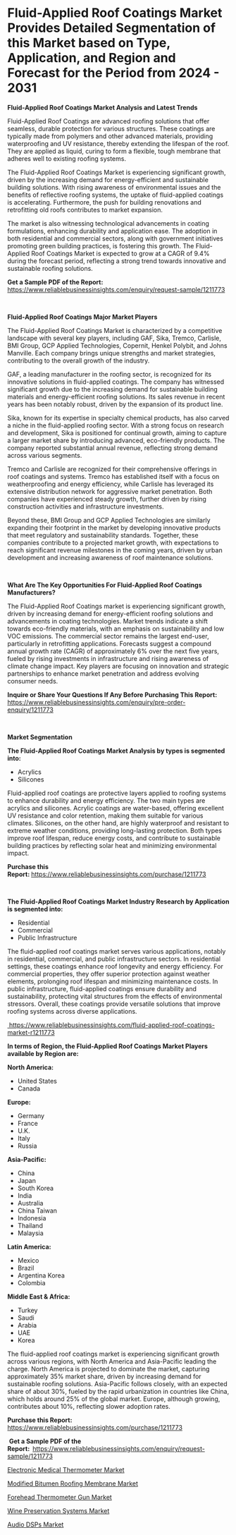 <p><h1>Fluid-Applied Roof Coatings Market Provides Detailed Segmentation of this Market based on Type, Application, and Region and Forecast for the Period from 2024 - 2031</h1></p><p><strong>Fluid-Applied Roof Coatings Market Analysis and Latest Trends</strong></p>
<p><p>Fluid-Applied Roof Coatings are advanced roofing solutions that offer seamless, durable protection for various structures. These coatings are typically made from polymers and other advanced materials, providing waterproofing and UV resistance, thereby extending the lifespan of the roof. They are applied as liquid, curing to form a flexible, tough membrane that adheres well to existing roofing systems.</p><p>The Fluid-Applied Roof Coatings Market is experiencing significant growth, driven by the increasing demand for energy-efficient and sustainable building solutions. With rising awareness of environmental issues and the benefits of reflective roofing systems, the uptake of fluid-applied coatings is accelerating. Furthermore, the push for building renovations and retrofitting old roofs contributes to market expansion.</p><p>The market is also witnessing technological advancements in coating formulations, enhancing durability and application ease. The adoption in both residential and commercial sectors, along with government initiatives promoting green building practices, is fostering this growth. The Fluid-Applied Roof Coatings Market is expected to grow at a CAGR of 9.4% during the forecast period, reflecting a strong trend towards innovative and sustainable roofing solutions.</p></p>
<p><strong>Get a Sample PDF of the Report:&nbsp;</strong> <a href="https://www.reliablebusinessinsights.com/enquiry/request-sample/1211773?utm_campaign=102&utm_medium=2&utm_source=Github&utm_content=ia&utm_term=17122024&utm_id=fluid-applied-roof-coatings">https://www.reliablebusinessinsights.com/enquiry/request-sample/1211773</a></p>
<p>&nbsp;</p>
<p><strong>Fluid-Applied Roof Coatings Major Market Players</strong></p>
<p><p>The Fluid-Applied Roof Coatings Market is characterized by a competitive landscape with several key players, including GAF, Sika, Tremco, Carlisle, BMI Group, GCP Applied Technologies, Copernit, Henkel Polybit, and Johns Manville. Each company brings unique strengths and market strategies, contributing to the overall growth of the industry.</p><p>GAF, a leading manufacturer in the roofing sector, is recognized for its innovative solutions in fluid-applied coatings. The company has witnessed significant growth due to the increasing demand for sustainable building materials and energy-efficient roofing solutions. Its sales revenue in recent years has been notably robust, driven by the expansion of its product line.</p><p>Sika, known for its expertise in specialty chemical products, has also carved a niche in the fluid-applied roofing sector. With a strong focus on research and development, Sika is positioned for continual growth, aiming to capture a larger market share by introducing advanced, eco-friendly products. The company reported substantial annual revenue, reflecting strong demand across various segments.</p><p>Tremco and Carlisle are recognized for their comprehensive offerings in roof coatings and systems. Tremco has established itself with a focus on weatherproofing and energy efficiency, while Carlisle has leveraged its extensive distribution network for aggressive market penetration. Both companies have experienced steady growth, further driven by rising construction activities and infrastructure investments.</p><p>Beyond these, BMI Group and GCP Applied Technologies are similarly expanding their footprint in the market by developing innovative products that meet regulatory and sustainability standards. Together, these companies contribute to a projected market growth, with expectations to reach significant revenue milestones in the coming years, driven by urban development and increasing awareness of roof maintenance solutions.</p></p>
<p>&nbsp;</p>
<p><strong>What Are The Key Opportunities For Fluid-Applied Roof Coatings Manufacturers?</strong></p>
<p><p>The Fluid-Applied Roof Coatings market is experiencing significant growth, driven by increasing demand for energy-efficient roofing solutions and advancements in coating technologies. Market trends indicate a shift towards eco-friendly materials, with an emphasis on sustainability and low VOC emissions. The commercial sector remains the largest end-user, particularly in retrofitting applications. Forecasts suggest a compound annual growth rate (CAGR) of approximately 6% over the next five years, fueled by rising investments in infrastructure and rising awareness of climate change impact. Key players are focusing on innovation and strategic partnerships to enhance market penetration and address evolving consumer needs.</p></p>
<p><strong>Inquire or Share Your Questions If Any Before Purchasing This Report:</strong> <a href="https://www.reliablebusinessinsights.com/enquiry/pre-order-enquiry/1211773?utm_campaign=102&utm_medium=2&utm_source=Github&utm_content=ia&utm_term=17122024&utm_id=fluid-applied-roof-coatings">https://www.reliablebusinessinsights.com/enquiry/pre-order-enquiry/1211773</a></p>
<p>&nbsp;</p>
<p><strong>Market Segmentation</strong></p>
<p><strong>The Fluid-Applied Roof Coatings Market Analysis by types is segmented into:</strong></p>
<p><ul><li>Acrylics</li><li>Silicones</li></ul></p>
<p><p>Fluid-applied roof coatings are protective layers applied to roofing systems to enhance durability and energy efficiency. The two main types are acrylics and silicones. Acrylic coatings are water-based, offering excellent UV resistance and color retention, making them suitable for various climates. Silicones, on the other hand, are highly waterproof and resistant to extreme weather conditions, providing long-lasting protection. Both types improve roof lifespan, reduce energy costs, and contribute to sustainable building practices by reflecting solar heat and minimizing environmental impact.</p></p>
<p><strong>Purchase this Report:&nbsp;</strong><a href="https://www.reliablebusinessinsights.com/purchase/1211773?utm_campaign=102&utm_medium=2&utm_source=Github&utm_content=ia&utm_term=17122024&utm_id=fluid-applied-roof-coatings">https://www.reliablebusinessinsights.com/purchase/1211773</a></p>
<p>&nbsp;</p>
<p><strong>The Fluid-Applied Roof Coatings Market Industry Research by Application is segmented into:</strong></p>
<p><ul><li>Residential</li><li>Commercial</li><li>Public Infrastructure</li></ul></p>
<p><p>The fluid-applied roof coatings market serves various applications, notably in residential, commercial, and public infrastructure sectors. In residential settings, these coatings enhance roof longevity and energy efficiency. For commercial properties, they offer superior protection against weather elements, prolonging roof lifespan and minimizing maintenance costs. In public infrastructure, fluid-applied coatings ensure durability and sustainability, protecting vital structures from the effects of environmental stressors. Overall, these coatings provide versatile solutions that improve roofing systems across diverse applications.</p></p>
<p><a href="https://www.reliablebusinessinsights.com/fluid-applied-roof-coatings-market-r1211773?utm_campaign=102&utm_medium=2&utm_source=Github&utm_content=ia&utm_term=17122024&utm_id=fluid-applied-roof-coatings">&nbsp;https://www.reliablebusinessinsights.com/fluid-applied-roof-coatings-market-r1211773</a></p>
<p><strong>In terms of Region, the Fluid-Applied Roof Coatings Market Players available by Region are:</strong></p>
<p>
    <p> <strong> North America: </strong>
        <ul>
            <li>United States</li>
            <li>Canada</li>
        </ul>
        </p> 
    <p> <strong> Europe: </strong>
        <ul>
            <li>Germany</li>
            <li>France</li>
            <li>U.K.</li>
            <li>Italy</li>
            <li>Russia</li>
        </ul>
        </p> 
    <p> <strong> Asia-Pacific: </strong>
        <ul>
            <li>China</li>
            <li>Japan</li>
            <li>South Korea</li>
            <li>India</li>
            <li>Australia</li>
            <li>China Taiwan</li>
            <li>Indonesia</li>
            <li>Thailand</li>
            <li>Malaysia</li>
        </ul>
        </p> 
    <p> <strong> Latin America: </strong>
        <ul>
            <li>Mexico</li>
            <li>Brazil</li>
            <li>Argentina Korea</li>
            <li>Colombia</li>
        </ul>
        </p> 
    <p> <strong> Middle East & Africa: </strong>
        <ul>
            <li>Turkey</li>
            <li>Saudi</li>
            <li>Arabia</li>
            <li>UAE</li>
            <li>Korea</li>
        </ul>
    </p>
    </p>
<p><p>The fluid-applied roof coatings market is experiencing significant growth across various regions, with North America and Asia-Pacific leading the charge. North America is projected to dominate the market, capturing approximately 35% market share, driven by increasing demand for sustainable roofing solutions. Asia-Pacific follows closely, with an expected share of about 30%, fueled by the rapid urbanization in countries like China, which holds around 25% of the global market. Europe, although growing, contributes about 10%, reflecting slower adoption rates.</p></p>
<p><strong>Purchase this Report: </strong><a href="https://www.reliablebusinessinsights.com/purchase/1211773?utm_campaign=102&utm_medium=2&utm_source=Github&utm_content=ia&utm_term=17122024&utm_id=fluid-applied-roof-coatings">https://www.reliablebusinessinsights.com/purchase/1211773</a></p>
<p>&nbsp;<strong>Get a Sample PDF of the Report:&nbsp;&nbsp;</strong><a href="https://www.reliablebusinessinsights.com/enquiry/request-sample/1211773?utm_campaign=102&utm_medium=2&utm_source=Github&utm_content=ia&utm_term=17122024&utm_id=fluid-applied-roof-coatings">https://www.reliablebusinessinsights.com/enquiry/request-sample/1211773</a></p>
<p><strong></strong></p>
<p><p><a href="https://www.linkedin.com/pulse/global-electronic-medical-thermometer-market-set-grow-despite-3fmef?utm_campaign=102&utm_medium=2&utm_source=Github&utm_content=ia&utm_term=17122024&utm_id=fluid-applied-roof-coatings">Electronic Medical Thermometer Market</a></p><p><a href="https://github.com/NargisHussain75/Market-Research-Report-List-1/blob/main/modified-bitumen-roofing-membrane-market.md?utm_campaign=102&utm_medium=2&utm_source=Github&utm_content=ia&utm_term=17122024&utm_id=fluid-applied-roof-coatings">Modified Bitumen Roofing Membrane Market</a></p><p><a href="https://www.linkedin.com/pulse/evaluating-profitability-forehead-thermometer-gun-market-report-po9hf?utm_campaign=102&utm_medium=2&utm_source=Github&utm_content=ia&utm_term=17122024&utm_id=fluid-applied-roof-coatings">Forehead Thermometer Gun Market</a></p><p><a href="https://www.linkedin.com/pulse/wine-preservation-systems-market-analysis-size-dynamics-expected-gf2af?utm_campaign=102&utm_medium=2&utm_source=Github&utm_content=ia&utm_term=17122024&utm_id=fluid-applied-roof-coatings">Wine Preservation Systems Market</a></p><p><a href="https://github.com/FlorianWolf90/Market-Research-Report-List-1/blob/main/audio-dsps-market.md?utm_campaign=102&utm_medium=2&utm_source=Github&utm_content=ia&utm_term=17122024&utm_id=fluid-applied-roof-coatings">Audio DSPs Market</a></p></p>